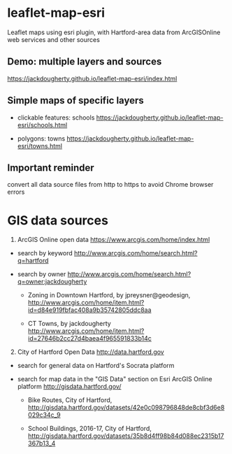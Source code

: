 # leaflet-map-esri
Leaflet maps using esri plugin, with Hartford-area data from ArcGISOnline web services and other sources

## Demo: multiple layers and sources
https://jackdougherty.github.io/leaflet-map-esri/index.html

## Simple maps of specific layers

- clickable features: schools
https://jackdougherty.github.io/leaflet-map-esri/schools.html

- polygons: towns
https://jackdougherty.github.io/leaflet-map-esri/towns.html

## Important reminder

convert all data source files from http to https to avoid Chrome browser errors

# GIS data sources

1) ArcGIS Online open data https://www.arcgis.com/home/index.html

- search by keyword http://www.arcgis.com/home/search.html?q=hartford

- search by owner http://www.arcgis.com/home/search.html?q=owner:jackdougherty

  - Zoning in Downtown Hartford, by jpreysner@geodesign, http://www.arcgis.com/home/item.html?id=d84e919fbfac408a9b35742805ddc8aa

  - CT Towns, by jackdougherty http://www.arcgis.com/home/item.html?id=27646b2cc27d4baea4f965591833b14c

2) City of Hartford Open Data http://data.hartford.gov

- search for general data on Hartford's Socrata platform

- search for map data in the "GIS Data" section on Esri ArcGIS Online platform http://gisdata.hartford.gov/

  - Bike Routes, City of Hartford, http://gisdata.hartford.gov/datasets/42e0c098796848de8cbf3d6e8029c34c_9

  - School Buildings, 2016-17, City of Hartford, http://gisdata.hartford.gov/datasets/35b8d4ff98b84d088ec2315b17367b13_4
